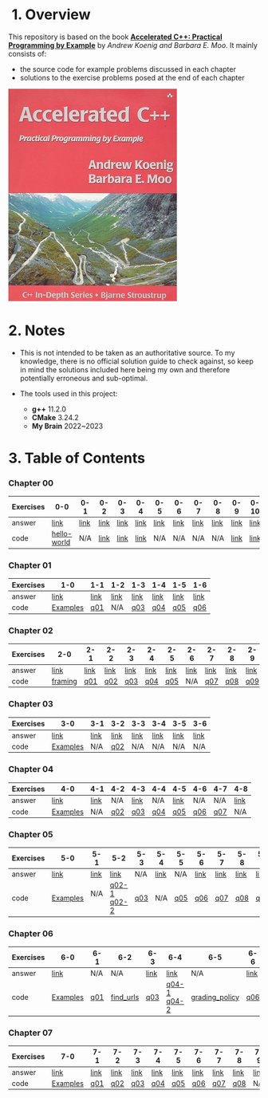 #  1. Overview
This repository is based on the book [**Accelerated C++: Practical Programming by Example**](https://www.amazon.com/Accelerated-C-Practical-Programming-Example/dp/020170353X) by _Andrew Koenig and Barbara E. Moo_. It mainly consists of:
* the source code for example problems discussed in each chapter
* solutions to the exercise problems posed at the end of each chapter

![](book-cover.jpg)

# 2. Notes
* This is not intended to be taken as an authoritative source. To my knowledge, there is no official solution guide to check against, so keep in mind the solutions included here being my own and therefore potentially erroneous and sub-optimal.

* The tools used in this project:
	* **g++** 11.2.0
	* **CMake** 3.24.2
	* **My Brain** 2022~2023

# 3. Table of Contents
### Chapter 00
| Exercises | 0-0 | 0-1 | 0-2 | 0-3 | 0-4 | 0-5 | 0-6 | 0-7 | 0-8 | 0-9 | 0-10 |
|-----------|-----|-----|-----|-----|-----|-----|-----|-----|-----|-----|------|
| answer    | [link](/Chapter%2000#q0-0-compile-and-run-the-hello-world-program) | [link](/Chapter%2000#q0-1-what-does-the-following-statement-do) | [link](/Chapter%2000#q0-2-write-a-program-that-when-run-writes) | [link](/Chapter%2000#q0-3-the-string-literal-t-represents-a-tab-character-different-c-implementations-display-tabs-in-different-ways-experiment-with-your-implementation-to-learn-how-it-treats-tabs) | [link](/Chapter%2000#q0-4-write-a-program-that-when-run-writes-the-hello-world-program-as-its-output) | [link](/Chapter%2000#q0-5-is-this-a-valid-program-why-or-why-not) | [link](/Chapter%2000#q0-6-is-this-a-valid-program-why-or-why-not) | [link](/Chapter%2000#q0-7-what-about-this-one) | [link](/Chapter%2000#q0-8-and-this-one) | [link](/Chapter%2000#q0-9-what-is-the-shortest-valid-program) | [link](/Chapter%2000#q0-10-rewrite-the-hello-world-program-so-that-a-newline-occurs-everywhere-that-whitespace-is-allowed-in-the-program) |
| code      | [hello-world](/Chapter%2000/hello-world.cpp) | N/A | [link](/Chapter%2000/q02.cpp) | [link](/Chapter%2000/q03.cpp) | [link](/Chapter%2000/q04.cpp) | N/A | N/A | N/A | N/A | [link](/Chapter%2000/q09.cpp) | [link](/Chapter%2000/q10.cpp) |

### Chapter 01
| Exercises | 1-0 | 1-1 | 1-2 | 1-3 | 1-4 | 1-5 | 1-6 |
|-----------|-----|-----|-----|-----|-----|-----|-----|
| answer    | [link](/Chapter%2001/Exercises#q1-0-compile-execute-and-test-the-programs-in-this-chapter) | [link](/Chapter%2001/Exercises#q1-1-are-the-following-definitions-valid-why-or-why-not) | [link](/Chapter%2001/Exercises#q1-2-are-the-following-definitions-valid-why-or-why-not) | [link](/Chapter%2001/Exercises#q1-3-is-the-following-program-valid-if-so-what-does-it-do-if-not-why-not) | [link](/Chapter%2001/Exercises#q1-4-what-about-this-one-what-if-we-change--to--in-the-third-line-from-the-end) | [link](/Chapter%2001/Exercises#q1-5-is-this-program-valid-if-so-what-does-it-do-if-not-say-why-not-and-rewrite-it-to-be-valid) | [link](/Chapter%2001/Exercises#q1-6-what-does-the-following-program-do-if-when-it-asks-you-for-input-you-type-two-names-for-example-samuel-beckett-predict-the-behavior-before-running-the-program-then-try-it) |
| code      | [Examples](/Chapter%2001/Examples) | [q01](/Chapter%2001/Exercises/q01.cpp) | N/A | [q03](/Chapter%2001/Exercises/q03.cpp) | [q04](/Chapter%2001/Exercises/q04.cpp) | [q05](/Chapter%2001/Exercises/q05.cpp) | [q06](/Chapter%2001/Exercises/q06.cpp) |

### Chapter 02
| Exercises | 2-0 | 2-1 | 2-2 | 2-3 | 2-4 | 2-5 | 2-6 | 2-7 | 2-8 | 2-9 | 2-10 |
|-----------|-----|-----|-----|-----|-----|-----|-----|-----|-----|-----|------|
| answer    | [link](/Chapter%2002/Exercises#q2-0-compile-and-run-the-program-presented-in-this-chapter) | [link](/Chapter%2002/Exercises#q2-1-change-the-framing-program-so-that-it-writes-its-greeting-with-no-separation-from-the-frame) | [link](/Chapter%2002/Exercises#q2-2-change-the-framing-program-so-that-it-uses-a-different-amount-of-space-to-separate-the-sides-from-the-greeting-than-it-uses-to-separate-the-top-and-bottom-borders-from-the-greeting) | [link](/Chapter%2002/Exercises#q2-3-rewrite-the-framing-program-to-ask-the-user-to-supply-the-amount-of-spacing-to-leave-between-the-frame-and-the-greeting) | [link](/Chapter%2002/Exercises#q2-4-the-framing-program-writes-the-mostly-blank-lines-that-separate-the-borders-from-the-greeting-one-character-at-a-time-change-the-program-so-that-it-writes-all-the-spaces-needed-in-a-single-output-expression) | [link](/Chapter%2002/Exercises#q2-5-write-a-set-of--characters-so-that-they-form-a-square-a-rectangle-and-a-triangle) | [link](/Chapter%2002/Exercises#q2-6-what-does-the-following-code-do) | [link](/Chapter%2002/Exercises#q2-7-write-a-program-to-count-down-from-10-to--5) | [link](/Chapter%2002/Exercises#q2-8-write-a-program-to-generate-the-product-of-the-numbers-in-the-range-1-10) | [link](/Chapter%2002/Exercises#q2-9-write-a-program-that-asks-the-user-to-enter-two-numbers-and-tells-the-user-which-number-is-larger-than-the-other) | [link](/Chapter%2002/Exercises#q2-10-explain-each-of-the-uses-of-std-in-the-following-program) |
| code | [framing](/Chapter%2002/Examples/framing.cpp) | [q01](/Chapter%2002/Exercises/q01.cpp) | [q02](/Chapter%2002/Exercises/q02.cpp) | [q03](/Chapter%2002/Exercises/q03.cpp) | [q04](/Chapter%2002/Exercises/q04.cpp) | [q05](/Chapter%2002/Exercises/q05.cpp) | N/A | [q07](/Chapter%2002/Exercises/q07.cpp) | [q08](/Chapter%2002/Exercises/q08.cpp) | [q09](/Chapter%2002/Exercises/q09.cpp) | N/A |

### Chapter 03

| Exercises | 3-0 | 3-1 | 3-2 | 3-3 | 3-4 | 3-5 | 3-6 |
|-----------|-----|-----|-----|-----|-----|-----|-----|
| answer    | [link](/Chapter%2003/Exercises#q3-0-compile-execute-and-test-the-programs-in-this-chapter) | [link](/Chapter%2003/Exercises#q3-1-suppose-we-wish-to-find-the-median-of-a-collection-of-values-assume-that-we-have-read-some-of-the-values-so-far-and-that-we-have-no-idea-how-many-values-remain-to-be-readprove-that-we-cannot-afford-to-discard-any-of-the-values-that-we-have-read-hint-one-proof-strategy-is-to-assume-that-we-can-discard-a-value-and-then-find-values-for-the-unreadand-therefore-unknownpart-of-our-collection-that-would-cause-the-median-to-be-the-value-that-we-discarded) | [link](/Chapter%2003/Exercises#q3-2-write-a-program-to-compute-and-print-the-quartiles-that-is-the-quarter-of-the-numbers-with-the-largest-values-the-next-highest-quarter-and-so-on-of-a-set-of-integers) | [link](/Chapter%2003/Exercises#q3-3-write-a-program-to-count-how-many-times-each-distinct-word-appears-in-its-input) | [link](/Chapter%2003/Exercises#q3-4-write-a-program-to-report-the-length-of-the-longest-and-shortest-string-in-its-input) | [link](/Chapter%2003/Exercises#q3-5-write-a-program-that-will-keep-track-of-grades-for-several-students-at-once-the-program-could-keep-two-vectors-in-sync-the-first-should-hold-the-students-names-and-the-second-the-final-grades-that-can-be-computed-as-input-is-read-for-now-you-should-assume-a-fixed-number-of-homework-grades) | [link](/Chapter%2003/Exercises#q3-6-the-average-grade-computation-in-3136-might-divide-by-zero-if-the-student-didnt-enter-any-grades-division-by-zero-is-undefined-in-c-which-means-that-the-implementation-is-permitted-to-do-anything-it-likes-what-does-your-c-implementation-do-in-this-case-rewrite-the-program-so-that-its-behavior-does-not-depend-on-how-the-implementation-treats-division-by-zero) | 
| code      | [Examples](/Chapter%2003/Examples) | N/A | [q02](/Chapter%2003/Exercises/q02.cpp) | N/A | N/A | N/A | N/A |

### Chapter 04
| Exercises | 4-0 | 4-1 | 4-2 | 4-3 | 4-4 | 4-5 | 4-6 | 4-7 | 4-8 |
|-----------|-----|-----|-----|-----|-----|-----|-----|-----|-----|
| answer    | [link](/Chapter%2004/Exercises#q4-0-compile-execute-and-test-the-programs-in-this-chapter) | [link](/Chapter%2004/Exercises#q4-1-we-noted-in-42365-that-it-is-essential-that-the-argument-types-in-a-call-to-max-match-exactly-will-the-following-code-work-if-there-is-a-problem-how-would-you-fix-it) | N/A |[link](/Chapter%2004/Exercises#q4-3-what-happens-if-we-rewrite-the-previous-program-to-allow-values-up-to-but-not-including-1000-but-neglect-to-change-the-arguments-to-setw-rewrite-the-program-to-be-more-robust-in-the-face-of-changes-that-allow-i-to-grow-without-adjusting-the-setw-arguments) | N/A | [link](/Chapter%2004/Exercises#q4-5-write-a-function-that-reads-words-from-an-input-stream-and-stores-them-in-a-vector-use-that-function-both-to-write-programs-that-count-the-number-of-words-in-the-input-and-to-count-how-many-times-each-word-occurred) | N/A | N/A | [link](/Chapter%2004/Exercises#q4-8-if-the-following-code-is-legal-what-can-we-infer-about-the-return-type-of-f) |
| code      | [Examples](/Chapter%2004/Examples) | N/A | [q02](/Chapter%2004/Exercises/q02.cpp) | [q03](/Chapter%2004/Exercises/q03.cpp) | [q04](/Chapter%2004/Exercises/q04.cpp) | [q05](/Chapter%2004/Exercises/q05.cpp) | [q06](/Chapter%2004/Exercises/q06.cpp) | [q07](/Chapter%2004/Exercises/q07.cpp) | N/A |

### Chapter 05
| Exercises | 5-0 | 5-1 | 5-2 | 5-3 | 5-4 | 5-5 | 5-6 | 5-7 | 5-8 | 5-9 | 5-10 | 5-11 |
|-----------|-----|-----|-----|-----|-----|-----|-----|-----|-----|-----|------|------|
| answer    | [link](/Chapter%2005/Exercises#q5-0-compile-execute-and-test-the-programs-in-this-chapter) | [link](/Chapter%2005/Exercises#q5-1-design-and-implement-a-program-to-produce-a-permuted-index) | [link](/Chapter%2005/Exercises#q5-2-write-the-complete-new-version-of-the-student-grading-program-which-extracts-records-for-failing-students-using-vectors-write-another-that-uses-lists-measure-the-performance) | N/A | [link](/Chapter%2005/Exercises#q5-4-look-again-at-the-driver-functions-you-wrote-in-the-previous-exercise-note-that-it-is-possible-to-write-a-driver-that-differs-only-in-the-declaration-of-the-type-for-the-data-structure-that-holds-the-input-file-if-your-vector-and-list-test-drivers-differ-in-any-other-way-rewrite-them-so-that-they-differ-only-in-this-declaration) | N/A | [link](/Chapter%2005/Exercises#q5-6-rewrite-the-extract_fails-function-from-51177-so-that-instead-of-erasing-each-failing-student-from-the-input-vector-v-it-copies-the-records-for-the-passing-students-to-the-beginning-of-v-and-then-uses-the-resize-function-to-remove-the-extra-elements-from-the-end-of-v-how-does-the-performance-of-this-version-compare-with-the-one-in-51177) | [link](/Chapter%2005/Exercises#q5-7-given-the-implementation-of-frame-in-58193-and-the-code-fragment-below-describe-what-happens-in-this-call-in-particular-trace-through-how-both-the-width-function-and-the-frame-function-operate-now-run-this-code-if-the-results-differ-from-your-expectations-first-understand-why-your-expectations-and-the-program-differ-and-then-change-one-to-match-the-other) | [link](/Chapter%2005/Exercises#q5-8-in-the-hcat-function-from-58395-what-would-happen-if-we-defined-s-outside-the-scope-of-the-while-rewrite-and-execute-the-program-to-confirm-your-hypothesis) | [link](/Chapter%2005/Exercises#q5-9-write-a-program-to-write-the-lowercase-words-in-the-input-followed-by-the-uppercase-words) | N/A | N/A |
| code      | [Examples](/Chapter%2005/Examples) | N/A  | [q02-1](/Chapter%2005/Exercises/q02-1.cpp)<br/>[q02-2](/Chapter%2005/Exercises/q02-2.cpp) | [q03](/Chapter%2005/Exercises/q03.cpp) | N/A | [q05](/Chapter%2005/Exercises/q05.cpp) | [q06](/Chapter%2005/Exercises/q06.cpp) | [q07](/Chapter%2005/Exercises/q07.cpp) | [q08](/Chapter%2005/Exercises/q08.cpp) | [q09](/Chapter%2005/Exercises/q09.cpp) | [q10](/Chapter%2005/Exercises/q10.cpp) | N/A |

### Chapter 06
| Exercises | 6-0 | 6-1 | 6-2 | 6-3 | 6-4 | 6-5 | 6-6 | 6-7 | 6-8 | 6-9 |
|-----------|-----|-----|-----|-----|-----|-----|-----|-----|-----|-----|
| answer    | [link](/Chapter%2006/Exercises#q6-0-compile-execute-and-test-the-programs-in-this-chapter) | N/A | N/A | [link](/Chapter%2006/Exercises#q6-3-what-does-the-program-fragment-below-do-write-a-program-that-contains-this-fragment-and-compile-and-execute-it) | [link](/Chapter%2006/Exercises#q6-4-correct-the-program-you-wrote-in-the-previous-exercise-to-copy-from-u-into-v-there-are-at-least-two-possible-ways-to-correct-the-program-implement-both-and-describe-the-relative-advantages-and-disadvantages-of-each-approach) | N/A | [link](/Chapter%2006/Exercises#q6-6-note-that-the-function-from-the-previous-exercise-and-the-functions-from-622113-and-623115-do-the-same-task-merge-these-three-analysis-functions-into-a-single-function) | [link](/Chapter%2006/Exercises#q6-7-the-portion-of-the-grading-analysis-program-from-621110-that-read-and-classified-student-records-depending-on-whether-they-did-or-did-not-do-all-the-homework-is-similar-to-the-problem-we-solved-in-extract_fails-write-a-function-to-handle-this-subproblem) | [link](/Chapter%2006/Exercises#q6-8-write-a-single-function-that-can-be-used-to-classify-students-based-on-criteria-of-your-choice-test-this-function-by-using-it-in-place-of-the-extract_fails-program-and-use-it-in-the-program-to-analyze-student-grades) | [link](/Chapter%2006/Exercises#q6-9-use-a-library-algorithm-to-concatenate-all-the-elements-of-a-vectorstring) |
| code      | [Examples](/Chapter%2006/Examples) | [q01](/Chapter%2006/Exercises/q01.cpp) | [find_urls](/Chapter%2006/Examples/Analyzing_Strings/find_URLs_driver.cpp) | [q03](/Chapter%2006/Exercises/q03.cpp) | [q04-1](/Chapter%2006/Exercises/q04-1.cpp)<br/>[q04-2](/Chapter%2006/Exercises/q04-2.cpp)| [grading_policy](/Chapter%2006/Examples/Grading_System/src/grading_policy.cpp) | [q06](/Chapter%2006/Exercises/q06.cpp) | [q07](/Chapter%2006/Exercises/q07.cpp) | [q08](/Chapter%2006/Exercises/q08.cpp) | [q09](/Chapter%2006/Exercises/q09.cpp) | 

### Chapter 07
| Exercises | 7-0 | 7-1 | 7-2 | 7-3 | 7-4 | 7-5 | 7-6 | 7-7 | 7-8 | 7-9 |
|-----------|-----|-----|-----|-----|-----|-----|-----|-----|-----|-----|
| answer    | [link](/Chapter%2007/Exercises/README.md#q7-0-compile-execute-and-test-the-programs-in-this-chapter) | [link](/Chapter%2007/Exercises/README.md#q7-1-extend-the-program-from-72124-to-produce-its-output-sorted-by-occurrence-count-that-is-the-output-should-group-all-the-words-that-occur-once-followed-by-those-that-occur-twice-and-so-on) | [link](/Chapter%2007/Exercises/README.md#q7-2-extend-the-program-in-42364-to-assign-letter-grades-by-ranges-the-output-should-list-how-many-students-fall-into-each-category) | [link](/Chapter%2007/Exercises/README.md#q7-3-the-cross-reference-program-from-73126-could-be-improved-as-it-stands-if-a-word-occurs-more-than-once-on-the-same-input-line-the-program-will-report-that-line-multiple-times-change-the-code-so-that-it-detects-multiple-occurrences-of-the-same-line-number-and-inserts-the-line-number-only-once) | [link](/Chapter%2007/Exercises/README.md#q7-4-the-output-produced-by-the-cross-reference-program-will-be-ungainly-if-the-input-file-is-large-rewrite-the-program-to-break-up-the-output-if-the-lines-get-too-long) | [link](/Chapter%2007/Exercises/README.md#q7-5-reimplement-the-grammar-program-using-a-list-as-the-data-structure-in-which-we-build-the-sentence) | [link](/Chapter%2007/Exercises/README.md#q7-6-reimplement-the-gen_sentence-program-using-two-vectors-one-will-hold-the-fully-unwound-generated-sentence-and-the-other-will-hold-the-rules-and-will-be-used-as-a-stack-do-not-use-any-recursive-calls) | [link](/Chapter%2007/Exercises/README.md#q7-7-change-the-driver-for-the-cross-reference-program-so-that-it-writes-line-if-there-is-only-one-line-and-lines-otherwise) | [link](/Chapter%2007/Exercises/README.md#q7-8-change-the-cross-reference-program-to-find-all-the-urls-in-a-file-and-write-all-the-lines-on-which-each-distinct-url-occurs) | [link](/Chapter%2007/Exercises/README.md#q7-9-difficult-the-implementation-of-nrand-in-744135-will-not-work-for-arguments-greater-than-rand_max-usually-this-restriction-is-no-problem-because-rand_max-is-often-the-largest-possible-integer-anyway-nevertheless-there-are-implementations-under-which-rand_max-is-much-smaller-than-the-largest-possible-integer-for-example-it-is-not-uncommon-for-rand_max-to-be-32767-215--1-and-the-largest-possible-integer-to-be-2147483647-231--1-reimplement-nrand-so-that-it-works-well-for-all-values-of-n) |
| code      |[Examples](/Chapter%2007/Examples) | [q01](/Chapter%2007/Exercises/q01.cpp) | [q02](/Chapter%2007/Exercises/q02.cpp) | [q03](/Chapter%2007/Exercises/q03.cpp) | [q04](/Chapter%2007/Exercises/q04.cpp) | [q05](/Chapter%2007/Exercises/q05.cpp) | [q06](/Chapter%2007/Exercises/q06.cpp) | [q07](/Chapter%2007/Exercises/q07.cpp) | [q08](/Chapter%2007/Exercises/q08.cpp) | N/A | 